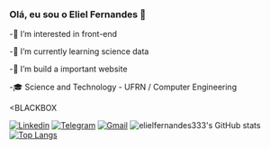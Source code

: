 ### Olá, eu sou o Eliel Fernandes 🤙

-👀 I’m interested in front-end

-🌱 I’m currently learning science data

-💞️ I’m build a important website

-🎓 Science and Technology - UFRN / Computer Engineering

<BLACKBOX

[![Linkedin](https://img.shields.io/badge/LinkedIn-0077B5?style=for-the-badge&logo=linkedin&logoColor=white)](https://www.linkedin.com/in/eliel-fernandes-087ab016a/)
[![Telegram](https://img.shields.io/badge/Telegram-2CA5E0?style=for-the-badge&logo=telegram&logoColor=white)](https://t.me/corposdeceranoincendio0)
[![Gmail](https://img.shields.io/badge/Gmail-D14836?style=for-the-badge&logo=gmail&logoColor=white)](filhoeliel567@gmail.com)
![elielfernandes333's GitHub stats](https://github-readme-stats.vercel.app/api?username=elielfernandes333&show_icons=true&theme=dracula)
[![Top Langs](https://github-readme-stats.vercel.app/api/top-langs/?username=elielfernandes333&layout=compact)](https://github.com/elielfernandes333/github-readme-stats)
